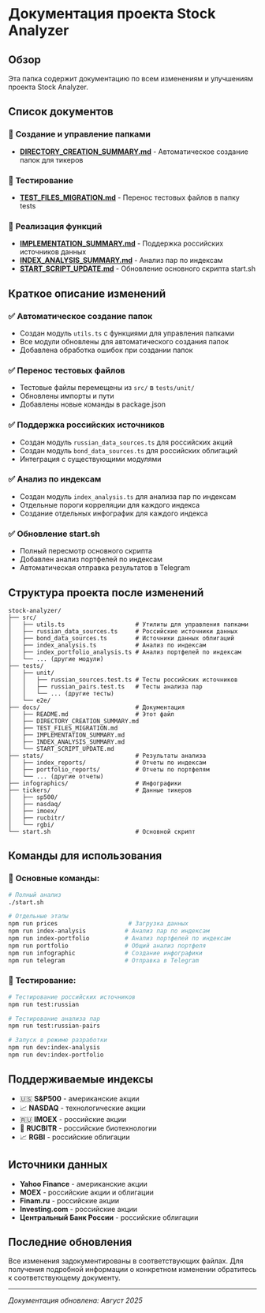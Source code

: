 # Документация проекта Stock Analyzer

## Обзор

Эта папка содержит документацию по всем изменениям и улучшениям проекта Stock Analyzer.

## Список документов

### 📁 **Создание и управление папками**
- **[DIRECTORY_CREATION_SUMMARY.md](./DIRECTORY_CREATION_SUMMARY.md)** - Автоматическое создание папок для тикеров

### 🧪 **Тестирование**
- **[TEST_FILES_MIGRATION.md](./TEST_FILES_MIGRATION.md)** - Перенос тестовых файлов в папку tests

### 🔧 **Реализация функций**
- **[IMPLEMENTATION_SUMMARY.md](./IMPLEMENTATION_SUMMARY.md)** - Поддержка российских источников данных
- **[INDEX_ANALYSIS_SUMMARY.md](./INDEX_ANALYSIS_SUMMARY.md)** - Анализ пар по индексам
- **[START_SCRIPT_UPDATE.md](./START_SCRIPT_UPDATE.md)** - Обновление основного скрипта start.sh

## Краткое описание изменений

### ✅ **Автоматическое создание папок**
- Создан модуль `utils.ts` с функциями для управления папками
- Все модули обновлены для автоматического создания папок
- Добавлена обработка ошибок при создании папок

### ✅ **Перенос тестовых файлов**
- Тестовые файлы перемещены из `src/` в `tests/unit/`
- Обновлены импорты и пути
- Добавлены новые команды в package.json

### ✅ **Поддержка российских источников**
- Создан модуль `russian_data_sources.ts` для российских акций
- Создан модуль `bond_data_sources.ts` для российских облигаций
- Интеграция с существующими модулями

### ✅ **Анализ по индексам**
- Создан модуль `index_analysis.ts` для анализа пар по индексам
- Отдельные пороги корреляции для каждого индекса
- Создание отдельных инфографик для каждого индекса

### ✅ **Обновление start.sh**
- Полный пересмотр основного скрипта
- Добавлен анализ портфелей по индексам
- Автоматическая отправка результатов в Telegram

## Структура проекта после изменений

```
stock-analyzer/
├── src/
│   ├── utils.ts                    # Утилиты для управления папками
│   ├── russian_data_sources.ts     # Российские источники данных
│   ├── bond_data_sources.ts        # Источники данных облигаций
│   ├── index_analysis.ts           # Анализ по индексам
│   ├── index_portfolio_analysis.ts # Анализ портфелей по индексам
│   └── ... (другие модули)
├── tests/
│   ├── unit/
│   │   ├── russian_sources.test.ts # Тесты российских источников
│   │   ├── russian_pairs.test.ts   # Тесты анализа пар
│   │   └── ... (другие тесты)
│   └── e2e/
├── docs/                           # Документация
│   ├── README.md                   # Этот файл
│   ├── DIRECTORY_CREATION_SUMMARY.md
│   ├── TEST_FILES_MIGRATION.md
│   ├── IMPLEMENTATION_SUMMARY.md
│   ├── INDEX_ANALYSIS_SUMMARY.md
│   └── START_SCRIPT_UPDATE.md
├── stats/                          # Результаты анализа
│   ├── index_reports/              # Отчеты по индексам
│   ├── portfolio_reports/          # Отчеты по портфелям
│   └── ... (другие отчеты)
├── infographics/                   # Инфографики
├── tickers/                        # Данные тикеров
│   ├── sp500/
│   ├── nasdaq/
│   ├── imoex/
│   ├── rucbitr/
│   └── rgbi/
└── start.sh                        # Основной скрипт
```

## Команды для использования

### 🚀 **Основные команды:**
```bash
# Полный анализ
./start.sh

# Отдельные этапы
npm run prices                    # Загрузка данных
npm run index-analysis           # Анализ пар по индексам
npm run index-portfolio          # Анализ портфелей по индексам
npm run portfolio                # Общий анализ портфеля
npm run infographic              # Создание инфографики
npm run telegram                 # Отправка в Telegram
```

### 🧪 **Тестирование:**
```bash
# Тестирование российских источников
npm run test:russian

# Тестирование анализа пар
npm run test:russian-pairs

# Запуск в режиме разработки
npm run dev:index-analysis
npm run dev:index-portfolio
```

## Поддерживаемые индексы

- 🇺🇸 **S&P500** - американские акции
- 📈 **NASDAQ** - технологические акции
- 🇷🇺 **IMOEX** - российские акции
- 🧬 **RUCBITR** - российские биотехнологии
- 📈 **RGBI** - российские облигации

## Источники данных

- **Yahoo Finance** - американские акции
- **MOEX** - российские акции и облигации
- **Finam.ru** - российские акции
- **Investing.com** - российские акции
- **Центральный Банк России** - российские облигации

## Последние обновления

Все изменения задокументированы в соответствующих файлах. Для получения подробной информации о конкретном изменении обратитесь к соответствующему документу.

---

*Документация обновлена: Август 2025* 